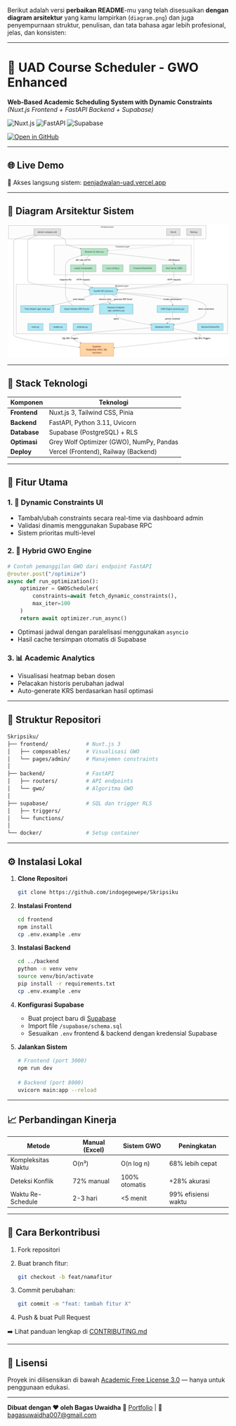 Berikut adalah versi **perbaikan README**-mu yang telah disesuaikan **dengan diagram arsitektur** yang kamu lampirkan (`diagram.png`) dan juga penyempurnaan struktur, penulisan, dan tata bahasa agar lebih profesional, jelas, dan konsisten:

---

# 🐺 UAD Course Scheduler - GWO Enhanced

**Web-Based Academic Scheduling System with Dynamic Constraints**
*(Nuxt.js Frontend + FastAPI Backend + Supabase)*

![Nuxt.js](https://img.shields.io/badge/Nuxt.js-3.8.0-green?logo=nuxt.js)
![FastAPI](https://img.shields.io/badge/FastAPI-0.104.0-blue?logo=fastapi)
![Supabase](https://img.shields.io/badge/Supabase-3.0.0-orange?logo=supabase)

[![Open in GitHub](https://img.shields.io/badge/Repo-Skripsiku-24292e?style=for-the-badge\&logo=github)](https://github.com/indogegewepe/Skripsiku)

---

## 🌐 Live Demo

🚀 Akses langsung sistem: [penjadwalan-uad.vercel.app](https://penjadwalan-uad.vercel.app/)

---

## 🧠 Diagram Arsitektur Sistem

![Architecture Diagram](https://raw.githubusercontent.com/indogegewepe/Skripsiku/refs/heads/master/diagram.png)

---

## 🔧 Stack Teknologi

| Komponen     | Teknologi                                |
| ------------ | ---------------------------------------- |
| **Frontend** | Nuxt.js 3, Tailwind CSS, Pinia           |
| **Backend**  | FastAPI, Python 3.11, Uvicorn            |
| **Database** | Supabase (PostgreSQL) + RLS              |
| **Optimasi** | Grey Wolf Optimizer (GWO), NumPy, Pandas |
| **Deploy**   | Vercel (Frontend), Railway (Backend)     |

---

## 🚀 Fitur Utama

### 1. 🧩 Dynamic Constraints UI

* Tambah/ubah constraints secara real-time via dashboard admin
* Validasi dinamis menggunakan Supabase RPC
* Sistem prioritas multi-level

### 2. 🐺 Hybrid GWO Engine

```python
# Contoh pemanggilan GWO dari endpoint FastAPI
@router.post("/optimize")
async def run_optimization():
    optimizer = GWOScheduler(
        constraints=await fetch_dynamic_constraints(),
        max_iter=100
    )
    return await optimizer.run_async()
```

* Optimasi jadwal dengan paralelisasi menggunakan `asyncio`
* Hasil cache tersimpan otomatis di Supabase

### 3. 📊 Academic Analytics

* Visualisasi heatmap beban dosen
* Pelacakan historis perubahan jadwal
* Auto-generate KRS berdasarkan hasil optimasi

---

## 📂 Struktur Repositori

```bash
Skripsiku/
├── frontend/            # Nuxt.js 3
│   ├── composables/     # Visualisasi GWO
│   └── pages/admin/     # Manajemen constraints
│
├── backend/             # FastAPI
│   ├── routers/         # API endpoints
│   └── gwo/             # Algoritma GWO
│
├── supabase/            # SQL dan trigger RLS
│   ├── triggers/        
│   └── functions/       
│
└── docker/              # Setup container
```

---

## ⚙️ Instalasi Lokal

1. **Clone Repositori**

   ```bash
   git clone https://github.com/indogegewepe/Skripsiku
   ```

2. **Instalasi Frontend**

   ```bash
   cd frontend
   npm install
   cp .env.example .env
   ```

3. **Instalasi Backend**

   ```bash
   cd ../backend
   python -m venv venv
   source venv/bin/activate
   pip install -r requirements.txt
   cp .env.example .env
   ```

4. **Konfigurasi Supabase**

   * Buat project baru di [Supabase](https://supabase.io)
   * Import file `/supabase/schema.sql`
   * Sesuaikan `.env` frontend & backend dengan kredensial Supabase

5. **Jalankan Sistem**

   ```bash
   # Frontend (port 3000)
   npm run dev

   # Backend (port 8000)
   uvicorn main:app --reload
   ```

---

## 📈 Perbandingan Kinerja

| Metode             | Manual (Excel) | Sistem GWO    | Peningkatan         |
| ------------------ | -------------- | ------------- | ------------------- |
| Kompleksitas Waktu | O(n³)          | O(n log n)    | 68% lebih cepat     |
| Deteksi Konflik    | 72% manual     | 100% otomatis | +28% akurasi        |
| Waktu Re-Schedule  | 2-3 hari       | <5 menit      | 99% efisiensi waktu |

---

## 🤝 Cara Berkontribusi

1. Fork repositori
2. Buat branch fitur:

   ```bash
   git checkout -b feat/namafitur
   ```
3. Commit perubahan:

   ```bash
   git commit -m "feat: tambah fitur X"
   ```
4. Push & buat Pull Request

➡️ Lihat panduan lengkap di [CONTRIBUTING.md](CONTRIBUTING.md)

---

## 📄 Lisensi

Proyek ini dilisensikan di bawah [Academic Free License 3.0](LICENSE) — hanya untuk penggunaan edukasi.

---

**Dibuat dengan ❤️ oleh Bagas Uwaidha**
🔗 [Portfolio](#) | 📧 [bagasuwaidha007@gmail.com](mailto:bagasuwaidha007@gmail.com)
